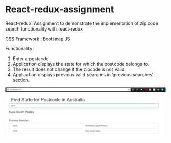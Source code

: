 # React-redux-assignment
React-redux: Assignment to demonstrate the implementation of zip code search functionality with  react-redux

CSS Framework : Bootstrap JS

Functionality:
1) Enter a postcode
2) Application displays the state for which the postcode belongs to.
3) The result does not change if the zipcode is not valid.
4) Application displays previous valid searches in 'previous searches' section.



![image](https://github.com/AjithJosephThomas/React-redux-assignment/blob/master/screenshot.jpg)

